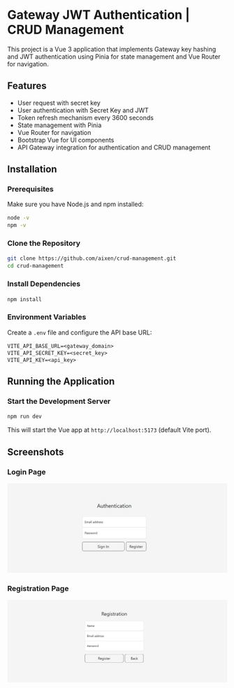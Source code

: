 # Gateway JWT Authentication | CRUD Management

This project is a Vue 3 application that implements Gateway key hashing and JWT authentication using Pinia for state management and Vue Router for navigation.

## Features
- User request with secret key
- User authentication with Secret Key and JWT
- Token refresh mechanism every 3600 seconds
- State management with Pinia
- Vue Router for navigation
- Bootstrap Vue for UI components
- API Gateway integration for authentication and CRUD management

## Installation

### Prerequisites
Make sure you have Node.js and npm installed:
```sh
node -v
npm -v
```

### Clone the Repository
```sh
git clone https://github.com/aixen/crud-management.git
cd crud-management
```

### Install Dependencies
```sh
npm install
```

### Environment Variables
Create a `.env` file and configure the API base URL:
```
VITE_API_BASE_URL=<gateway_domain>
VITE_API_SECRET_KEY=<secret_key>
VITE_API_KEY=<api_key>
```

## Running the Application

### Start the Development Server
```sh
npm run dev
```
This will start the Vue app at `http://localhost:5173` (default Vite port).

<!-- ## Authentication Flow
1. **Login**: The user enters credentials and receives a JWT token.
2. **State Management**: The token and user data are stored in Pinia.
3. **API Requests**: Authenticated requests include the JWT token in the headers.
4. **Token Refresh**: The app requests a new token every 3600 seconds.
5. **Logout**: The user logs out, clearing the token and state. -->

## Screenshots

### Login Page
![Alt text](/public/screenshots/login.jpg?raw=true "Login Page")

### Registration Page
![Alt text](/public/screenshots/register.jpg?raw=true "Login Page")
